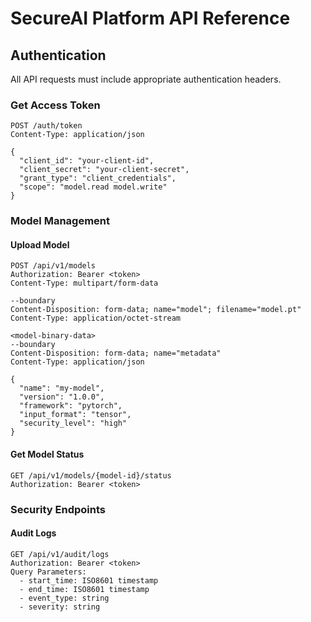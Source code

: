 # SecureAI Platform API Reference

## Authentication
All API requests must include appropriate authentication headers.

### Get Access Token
```http
POST /auth/token
Content-Type: application/json

{
  "client_id": "your-client-id",
  "client_secret": "your-client-secret",
  "grant_type": "client_credentials",
  "scope": "model.read model.write"
}
```

### Model Management

#### Upload Model
```http
POST /api/v1/models
Authorization: Bearer <token>
Content-Type: multipart/form-data

--boundary
Content-Disposition: form-data; name="model"; filename="model.pt"
Content-Type: application/octet-stream

<model-binary-data>
--boundary
Content-Disposition: form-data; name="metadata"
Content-Type: application/json

{
  "name": "my-model",
  "version": "1.0.0",
  "framework": "pytorch",
  "input_format": "tensor",
  "security_level": "high"
}
```

#### Get Model Status
```http
GET /api/v1/models/{model-id}/status
Authorization: Bearer <token>
```

### Security Endpoints

#### Audit Logs
```http
GET /api/v1/audit/logs
Authorization: Bearer <token>
Query Parameters:
  - start_time: ISO8601 timestamp
  - end_time: ISO8601 timestamp
  - event_type: string
  - severity: string
```
